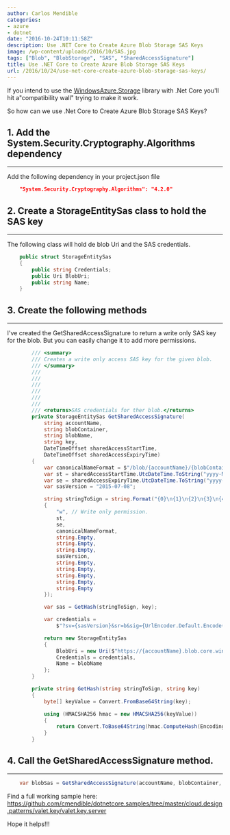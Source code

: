 ```yaml
---
author: Carlos Mendible
categories:
- azure
- dotnet
date: "2016-10-24T10:11:58Z"
description: Use .NET Core to Create Azure Blob Storage SAS Keys
image: /wp-content/uploads/2016/10/SAS.jpg
tags: ["Blob", "BlobStorage", "SAS", "SharedAccessSignature"]
title: Use .NET Core to Create Azure Blob Storage SAS Keys
url: /2016/10/24/use-net-core-create-azure-blob-storage-sas-keys/
---
```

If you intend to use the <a href="https://www.nuget.org/packages/WindowsAzure.Storage/" target="_blank">WindowsAzure.Storage</a> library with .Net Core you'll hit a"compatibility wall" trying to make it work.

So how can we use .Net Core to Create Azure Blob Storage SAS Keys?

## 1. Add the System.Security.Cryptography.Algorithms dependency
---
Add the following dependency in your project.json file
    
``` json
    "System.Security.Cryptography.Algorithms": "4.2.0"
```
## 2. Create a StorageEntitySas class to hold the SAS key
---
The following class will hold de blob Uri and the SAS credentials.
    
``` csharp
    public struct StorageEntitySas
    {
        public string Credentials;
        public Uri BlobUri;
        public string Name;
    }
```

## 3. Create the following methods
---
I've created the GetSharedAccessSignature to return a write only SAS key for the blob. But you can easily change it to add more permissions.
    
``` csharp
        /// <summary>
        /// Creates a write only access SAS key for the given blob.
        /// </summary>
        /// 
        /// 
        /// 
        /// 
        /// 
        /// 
        /// <returns>SAS credentials for ther blob.</returns>    
        private StorageEntitySas GetSharedAccessSignature(
            string accountName,
            string blobContainer,
            string blobName,
            string key,
            DateTimeOffset sharedAccessStartTime,
            DateTimeOffset sharedAccessExpiryTime)
        {
            var canonicalNameFormat = $"/blob/{accountName}/{blobContainer}/{blobName}";
            var st = sharedAccessStartTime.UtcDateTime.ToString("yyyy-MM-ddTHH:mm:ssZ");
            var se = sharedAccessExpiryTime.UtcDateTime.ToString("yyyy-MM-ddTHH:mm:ssZ");
            var sasVersion = "2015-07-08";

            string stringToSign = string.Format("{0}\n{1}\n{2}\n{3}\n{4}\n{5}\n{6}\n{7}\n{8}\n{9}\n{10}\n{11}\n{12}", new object[]
            {
                "w", // Write only permission.
                st,
                se,
                canonicalNameFormat,
                string.Empty,
                string.Empty,
                string.Empty,
                sasVersion,
                string.Empty,
                string.Empty,
                string.Empty,
                string.Empty,
                string.Empty
            });

            var sas = GetHash(stringToSign, key);

            var credentials =
                $"?sv={sasVersion}&sr=b&sig={UrlEncoder.Default.Encode(sas)}&st={UrlEncoder.Default.Encode(st)}&se={UrlEncoder.Default.Encode(se)}&sp=w";

            return new StorageEntitySas
            {
                BlobUri = new Uri($"https://{accountName}.blob.core.windows.net/{blobContainer}/{blobName}"),
                Credentials = credentials,
                Name = blobName
            };
        }

        private string GetHash(string stringToSign, string key)
        {
            byte[] keyValue = Convert.FromBase64String(key);

            using (HMACSHA256 hmac = new HMACSHA256(keyValue))
            {
                return Convert.ToBase64String(hmac.ComputeHash(Encoding.UTF8.GetBytes(stringToSign)));
            }
        }
```

## 4. Call the GetSharedAccessSignature method.
---  

``` csharp
    var blobSas = GetSharedAccessSignature(accountName, blobContainer, blobName, storageKey, sharedAccessStartTime, sharedAccessExpiryTime);
```

Find a full working sample here: <a href="https://github.com/cmendible/dotnetcore.samples/tree/master/cloud.design.patterns/valet.key/valet.key.server" target="_blank">https://github.com/cmendible/dotnetcore.samples/tree/master/cloud.design.patterns/valet.key/valet.key.server</a>

Hope it helps!!!